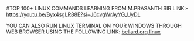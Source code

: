 #TOP 100+ LINUX COMMANDS 
LEARNING FROM M.PRASANTH SIR 
LINK:- https://youtu.be/Byx4sgLR88E?si=J6cvgWrAyYG_UyDL


YOU CAN ALSO RUN LINUX TERMINAL ON YOUR WINDOWS THROUGH WEB BROWSER USING THE FOLLOWING LINK:
[bellard.org linux](https://bellard.org/jslinux/vm.html?cpu=riscv64&url=fedora33-riscv.cfg&mem=256)
